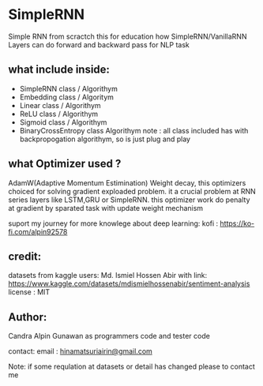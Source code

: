 # SimpleRNN

Simple RNN from scractch this for education how SimpleRNN/VanillaRNN Layers can do forward and backward pass 
for NLP task 

what include inside:
-----------------------
- SimpleRNN class / Algorithym
- Embedding class / Algoritym
- Linear class / Algorithym
- ReLU class / Algorithym
- Sigmoid class / Algorithym
- BinaryCrossEntropy class Algorithym
note : all class included has with backpropogation algorithym, so is just plug and play

what Optimizer used ?
------------------------
AdamW(Adaptive Momentum Estimination) Weight decay, this optimizers choiced for solving gradient exploaded problem. it a crucial problem at RNN series layers 
like LSTM,GRU or SimpleRNN. 
this optimizer work do penalty at gradient  by sparated task with update weight mechanism 

suport my journey for more knowlege about deep learning:
kofi : https://ko-fi.com/alpin92578

credit:
----------------------------
datasets from kaggle users: Md. Ismiel Hossen Abir
with link: https://www.kaggle.com/datasets/mdismielhossenabir/sentiment-analysis 
license : MIT 

Author:
-----------------------
Candra Alpin Gunawan as programmers code and tester code 

contact:
email : hinamatsuriairin@gmail.com 

Note:
if some requlation at datasets or detail has changed please to contact me 

